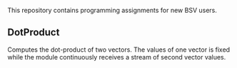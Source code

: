 This repository contains programming assignments for new BSV users.

DotProduct
----------
Computes the dot-product of two vectors. The values of one vector is fixed while
the module continuously receives a stream of second vector values.
